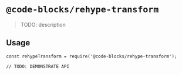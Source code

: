 # `@code-blocks/rehype-transform`

> TODO: description

## Usage

```
const rehypeTransform = require('@code-blocks/rehype-transform');

// TODO: DEMONSTRATE API
```
